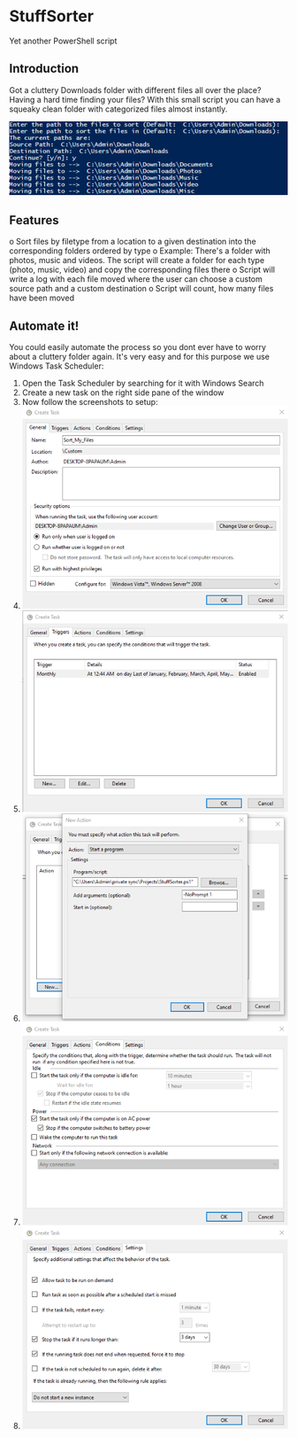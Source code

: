 # StuffSorter
Yet another PowerShell script

## Introduction
Got a cluttery Downloads folder with different files all over the place?
Having a hard time finding your files?
With this small script you can have a squeaky clean folder with categorized files almost instantly.

![App](screenshot_stuffsorter.png)

## Features
 o	Sort files by filetype from a location to a given destination into the corresponding folders ordered by type
    o	Example: There's a folder with photos, music and videos. The script will create a folder for each type (photo, music, video) and copy the corresponding files there
 o	Script will write a log with each file moved where the user can choose a custom source path and a custom destination
 o	Script will count, how many files have been moved
 
 ## Automate it!
 You could easily automate the process so you dont ever have to worry about a cluttery folder again.
 It's very easy and for this purpose we use Windows Task Scheduler:
 
 1. Open the Task Scheduler by searching for it with Windows Search
 2. Create a new task on the right side pane of the window
 3. Now follow the screenshots to setup: 
 4. ![Task1](Task1.png)
 5. ![Task2](Task2.png)
 6. ![Task3](Task3_actions.png)
 7. ![Task4](Task4.png)
 8. ![Task5](Task5.png)
